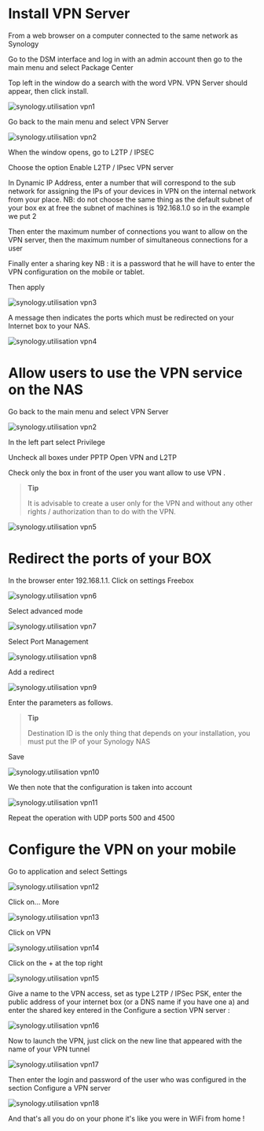 Install VPN Server 
====================

From a web browser on a computer connected to the same network as
Synology

Go to the DSM interface and log in with an admin account then
go to the main menu and select Package Center

Top left in the window do a search with the word VPN.
VPN Server should appear, then click install.

![synology.utilisation vpn1](images/synology.utilisation_vpn1.png)

Go back to the main menu and select VPN Server

![synology.utilisation vpn2](images/synology.utilisation_vpn2.png)

When the window opens, go to L2TP / IPSEC

Choose the option Enable L2TP / IPsec VPN server

In Dynamic IP Address, enter a number that will correspond to the sub
network for assigning the IPs of your devices in VPN on the internal network
from your place. NB: do not choose the same thing as the
default subnet of your box ex at free the subnet of
machines is 192.168.1.0 so in the example we put 2

Then enter the maximum number of connections you want to allow
on the VPN server, then the maximum number of simultaneous connections
for a user

Finally enter a sharing key NB : it is a password that he
will have to enter the VPN configuration on the mobile or tablet.

Then apply

![synology.utilisation vpn3](images/synology.utilisation_vpn3.png)

A message then indicates the ports which must be redirected on your
Internet box to your NAS.

![synology.utilisation vpn4](images/synology.utilisation_vpn4.png)

Allow users to use the VPN service on the NAS 
===============================================================

Go back to the main menu and select VPN Server

![synology.utilisation vpn2](images/synology.utilisation_vpn2.png)

In the left part select Privilege

Uncheck all boxes under PPTP Open VPN and L2TP

Check only the box in front of the user you want
allow to use VPN .

> **Tip**
>
> It is advisable to create a user only for the VPN
> and without any other rights / authorization than to do with the VPN.

![synology.utilisation vpn5](images/synology.utilisation_vpn5.png)

Redirect the ports of your BOX 
===============================

In the browser enter 192.168.1.1. Click on settings
Freebox

![synology.utilisation vpn6](images/synology.utilisation_vpn6.png)

Select advanced mode

![synology.utilisation vpn7](images/synology.utilisation_vpn7.png)

Select Port Management

![synology.utilisation vpn8](images/synology.utilisation_vpn8.png)

Add a redirect

![synology.utilisation vpn9](images/synology.utilisation_vpn9.png)

Enter the parameters as follows.

> **Tip**
>
> Destination ID is the only thing that depends on your installation,
> you must put the IP of your Synology NAS

Save

![synology.utilisation vpn10](images/synology.utilisation_vpn10.png)

We then note that the configuration is taken into account

![synology.utilisation vpn11](images/synology.utilisation_vpn11.png)

Repeat the operation with UDP ports 500 and 4500

Configure the VPN on your mobile 
==================================

Go to application and select Settings

![synology.utilisation vpn12](images/synology.utilisation_vpn12.png)

Click on… More

![synology.utilisation vpn13](images/synology.utilisation_vpn13.png)

Click on VPN

![synology.utilisation vpn14](images/synology.utilisation_vpn14.png)

Click on the + at the top right

![synology.utilisation vpn15](images/synology.utilisation_vpn15.png)

Give a name to the VPN access, set as type L2TP / IPSec PSK, enter
the public address of your internet box (or a DNS name if you have one
a) and enter the shared key entered in the Configure a section
VPN server :

![synology.utilisation vpn16](images/synology.utilisation_vpn16.png)

Now to launch the VPN, just click on the new
line that appeared with the name of your VPN tunnel

![synology.utilisation vpn17](images/synology.utilisation_vpn17.png)

Then enter the login and password of the user who was
configured in the section Configure a VPN server

![synology.utilisation vpn18](images/synology.utilisation_vpn18.png)

And that's all you do on your phone it's like you
were in WiFi from home !
